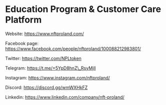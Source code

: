 # Education Program & Customer Care Platform

Website: https://www.nftproland.com/

Facebook page: https://www.facebook.com/people/nftproland/100088212983801/

Twitter: https://twitter.com/NPLtoken

Telegram: https://t.me/+5YpD8hnZ\_RsyMjll

Instagram: https://www.instagram.com/nftproland/

Discord: https://discord.gg/wmWXHkFZ

Linkedin: https://www.linkedin.com/company/nft-proland/
